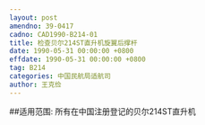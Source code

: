 ```yaml
---
layout: post
amendno: 39-0417
cadno: CAD1990-B214-01
title: 检查贝尔214ST直升机旋翼后撑杆
date: 1990-05-31 00:00:00 +0800
effdate: 1990-05-31 00:00:00 +0800
tag: B214
categories: 中国民航局适航司
author: 王克俭
---
```


##适用范围:
所有在中国注册登记的贝尔214ST直升机

